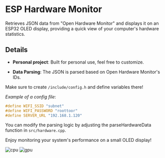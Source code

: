 # ESP Hardware Monitor
Retrieves JSON data from "Open Hardware Monitor" and displays it on an ESP32 OLED display, providing a quick view of your computer's hardware statistics.

## Details
* **Personal project**: Built for personal use, feel free to customize.

* **Data Parsing**: The JSON is parsed based on Open Hardware Monitor's IDs.

Make sure to create `/include/config.h` and define variables there!

*Example of a config file*:
```cpp
#define WIFI_SSID "subnet"
#define WIFI_PASSWORD "roottoor"
#define SERVER_URL "192.168.1.120"
```

You can modify the parsing logic by adjusting the parseHardwareData function in ```src/hardware.cpp```.

Enjoy monitoring your system's performance on a small OLED display!

![cpu](https://github.com/user-attachments/assets/346e475e-fa51-4349-9cb7-6f3c69c9e806)
![gpu](https://github.com/user-attachments/assets/ae3afe98-a2fe-4da6-aeff-3d714a322d1f)
